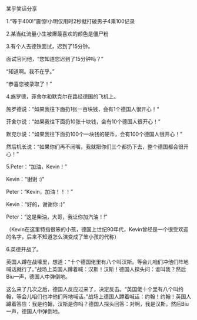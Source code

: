 某乎笑话分享

1.“等于400!”震惊!小明仅用时2秒就打破男子4乘100记录

2.某当红流量小生被爆最喜欢的颜色是僵尸粉

3.有个人去德铁面试，迟到了15分钟。

面试官问他，“您知道您迟到了15分钟吗？”

“知道啊。我不在乎。”

“恭喜您被录取了！”

4.施罗德，菲舍尔和默克尔在路经德国的飞机上。

施罗德说：“如果我往下面扔1张一百块钱，会有1个德国人很开心！“

菲舍尔说：“如果我往下面扔10张十块钱，会有10个德国人很开心！”

默克尔说：“如果我往下面扔100个一块钱的硬币，会有100个德国人很开心！”

然后机长说：“如果你们再不闭嘴，我就把你们三个都扔下去，整个德国都会很开心！”

5.Peter：“加油，Kevin！”

Kevin：“谢谢 :)”

Peter：“Kevin，加油！！！”

Kevin：“好的，谢谢你 :)”

Peter：“这是柴油，大哥，我让你加汽油！!”

（Kevin在这里特指很笨的小孩，德国上世纪90年代，Kevin曾经是一个很受欢迎的名字，后来不知道怎么演变成了笨小孩的代称）

6.英德开战了。

英国人蹲在战壕里，想道：“十个德国佬里有八个叫汉斯。等会儿咱们冲他们阵地喊话就行了。”战场上英国人蹲着喊：汉斯！汉斯！德国人探头问：谁叫我？然后Biu一声，德国人中弹倒地。

这么来了几次之后，德国人反应过来了，决定反击。“英国佬十个里有八个叫约翰，等会儿咱们也冲他们阵地喊话。”战场上德国人蹲着喊话：约翰！约翰！英国人蹲着答应：我是约翰，汉斯是你吗？德国人探头回答：对啊，我是汉斯。然后Biu一声，德国人中弹倒地。

